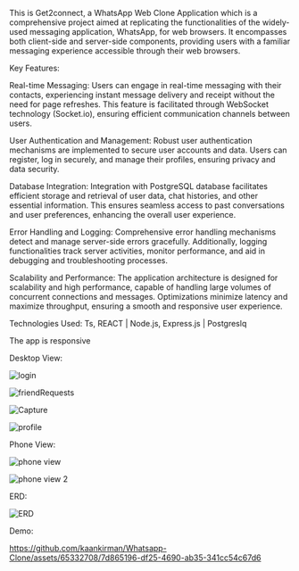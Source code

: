 This is Get2connect, a WhatsApp Web Clone Application which is a comprehensive project aimed at replicating the functionalities of the widely-used messaging application, WhatsApp, for web browsers. It encompasses both client-side and server-side components, providing users with a familiar messaging experience accessible through their web browsers.

Key Features:

Real-time Messaging: Users can engage in real-time messaging with their contacts, experiencing instant message delivery and receipt without the need for page refreshes. This feature is facilitated through WebSocket technology (Socket.io), ensuring efficient communication channels between users.

User Authentication and Management: Robust user authentication mechanisms are implemented to secure user accounts and data. Users can register, log in securely, and manage their profiles, ensuring privacy and data security.

Database Integration: Integration with PostgreSQL database facilitates efficient storage and retrieval of user data, chat histories, and other essential information. This ensures seamless access to past conversations and user preferences, enhancing the overall user experience.

Error Handling and Logging: Comprehensive error handling mechanisms detect and manage server-side errors gracefully. Additionally, logging functionalities track server activities, monitor performance, and aid in debugging and troubleshooting processes.

Scalability and Performance: The application architecture is designed for scalability and high performance, capable of handling large volumes of concurrent connections and messages. Optimizations minimize latency and maximize throughput, ensuring a smooth and responsive user experience.

Technologies Used: Ts, REACT | Node.js, Express.js | Postgreslq

The app is responsive


Desktop View:

![login](https://github.com/kaankirman/Whatsapp-Clone/assets/65332708/6b61408a-ee93-4f28-aa4a-5ab557f8d61b)

![friendRequests](https://github.com/kaankirman/Whatsapp-Clone/assets/65332708/17eab427-779a-421f-91d5-d1afd802732c)

![Capture](https://github.com/kaankirman/Whatsapp-Clone/assets/65332708/0dfb5e5a-9cb4-4a1f-b43c-3010dacb340f)

![profile](https://github.com/kaankirman/Whatsapp-Clone/assets/65332708/31087c63-c3a4-4b68-84cc-f166c3742f10)


Phone View:

![phone view](https://github.com/kaankirman/Whatsapp-Clone/assets/65332708/4ae9a2ab-6748-4e55-a08e-41c36f3e4c6e)

![phone view 2](https://github.com/kaankirman/Whatsapp-Clone/assets/65332708/886a6bfe-56cf-4909-9fb1-a7d933a27ded)

ERD:

![ERD](https://github.com/kaankirman/Whatsapp-Clone/assets/65332708/70b7f6d6-749b-4e86-84ff-04ae7e986ea7)

Demo:

https://github.com/kaankirman/Whatsapp-Clone/assets/65332708/7d865196-df25-4690-ab35-341cc54c67d6

